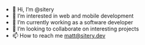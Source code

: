 - 👋 Hi, I’m @sitery
- 👀 I’m interested in web and mobile development
- 🌱 I’m currently working as a software developer
- 💞️ I’m looking to collaborate on interesting projects
- 📫 How to reach me matt@sitery.dev

<!---
sitery/sitery is a ✨ special ✨ repository because its `README.md` (this file) appears on your GitHub profile.
You can click the Preview link to take a look at your changes.
--->
